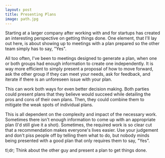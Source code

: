```yaml
---
layout: post
title: Presenting Plans
image: path.jpg
---
```


Starting at a larger company after working with and for startups has created an interesting perspective on getting things done. One element, that I'll lay out here, is about showing up to meetings with a plan prepared so the other team simply has to say, "Yes".

All too often, I've been to meetings designed to generate a plan, when one or both groups had enough information to create one independently. It is way more efficient to simply present a proposal of how to move forward, ask the other group if they can meet your needs, ask for feedback, and iterate if there is an unforeseen issue with your plan.  

This can work both ways for even better decision making. Both parties could present plans that they believe would succeed while detailing the pros and cons of their own plans. Then, they could combine them to mitigate the weak spots of individual plans.  

This is all dependent on the complexity and impact of the necessary work. Sometimes there isn't enough information to come up with an appropriate plan (I'd still give it a shot). Sometimes, the required work is so clear cut that a recommendation makes everyone's lives easier. Use your judgement and don't piss people off by telling them what to do, but nobody minds being presented with a good plan that only requires them to say, "Yes".

tl;dr; Think about the other guy and present a plan to get things done.
